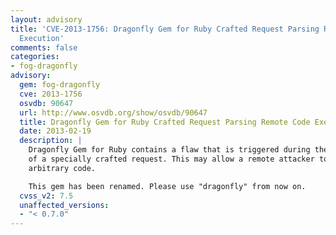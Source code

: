 ```yaml
---
layout: advisory
title: 'CVE-2013-1756: Dragonfly Gem for Ruby Crafted Request Parsing Remote Code
  Execution'
comments: false
categories:
- fog-dragonfly
advisory:
  gem: fog-dragonfly
  cve: 2013-1756
  osvdb: 90647
  url: http://www.osvdb.org/show/osvdb/90647
  title: Dragonfly Gem for Ruby Crafted Request Parsing Remote Code Execution
  date: 2013-02-19
  description: |
    Dragonfly Gem for Ruby contains a flaw that is triggered during the parsing
    of a specially crafted request. This may allow a remote attacker to execute
    arbitrary code.

    This gem has been renamed. Please use "dragonfly" from now on.
  cvss_v2: 7.5
  unaffected_versions:
  - "< 0.7.0"
---
```

